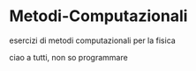 # Metodi-Computazionali
esercizi di metodi computazionali per la fisica

ciao a tutti, non so programmare